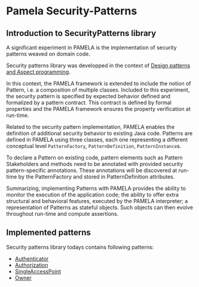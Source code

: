 # Pamela Security-Patterns
 
## Introduction to SecurityPatterns library
 
A significant experiment in PAMELA is the implementation of security patterns weaved on domain code.

Security patterns library was developped in the context of [Design patterns and Aspect programming](../pamela-core/15-design_patterns.html).

In this context, the PAMELA framework is extended to include the notion of Pattern, i.e. a composition of multiple classes. Included to this experiment, the security pattern is specified by expected behavior defined and formalized by a pattern contract. This contract is defined by formal properties and the PAMELA framework ensures the property verification at run-time.

Related to the security pattern implementation, PAMELA enables the definition of additional security behavior to existing Java code.
Patterns are defined in PAMELA using three classes, each one representing a different conceptual level `PatternFactory`, `PatternDefinition`, `PatternInstance`s.

To declare a Pattern on existing code, pattern elements such as Pattern Stakeholders and methods need to be annotated with provided security pattern-specific annotations. These annotations will be discovered at run-time by the PatternFactory and stored in PatternDefinition attributes.

Summarizing, implementing Patterns with PAMELA provides the ability to monitor the execution of the application code; the ability to offer extra structural and behavioral features, executed by the PAMELA interpreter; a representation of Patterns as stateful objects. Such objects can then evolve throughout run-time and compute assertions.
  
## Implemented patterns

Security patterns library todays contains following patterns:

 - [Authenticator](Authenticator.html)
 - [Authorization](Authorization.html)
 - [SingleAccessPoint](SingleAccessPoint.html)
 - [Owner](Owner.html)
 
 



